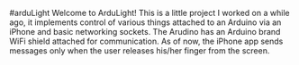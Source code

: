 #arduLight
Welcome to ArduLight!  This is a little project I worked on a while ago, it implements control of various things attached to an Arduino via an iPhone and basic networking sockets.  The Arudino has an Arduino brand WiFi shield attached for communication.  As of now, the iPhone app sends messages only when the user releases his/her finger from the screen.
